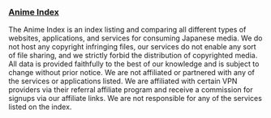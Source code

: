 ### [Anime Index](https://piracy.moe/)

The Anime Index is an index listing and comparing all different types of websites, applications, and services for consuming Japanese media. We do not host any copyright infringing files, our services do not enable any sort of file sharing, and we strictly forbid the distribution of copyrighted media. All data is provided faithfully to the best of our knowledge and is subject to change without prior notice. We are not affiliated or partnered with any of the services or applications listed. We are affiliated with certain VPN providers via their referral affiliate program and receive a commission for signups via our affiliate links. We are not responsible for any of the services listed on the index.